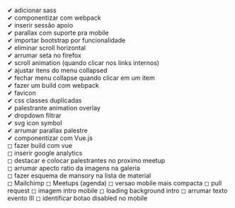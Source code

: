 ✔ adicionar sass  
✔ componentizar com webpack  
✔ inserir sessão apoio  
✔ parallax com suporte pra mobile  
✔ importar bootstrap por funcionalidade  
✔ eliminar scroll horizontal  
✔ arrumar seta no firefox  
✔ scroll animation (quando clicar nos links internos)  
✔ ajustar itens do menu collapsed  
✔ fechar menu collapse quando clicar em um item  
✔ fazer um build com webpack  
✔ favicon  
✔ css classes duplicadas  
✔ palestrante animation overlay  
✔ dropdown filtrar  
✔ svg icon symbol  
✔ arrumar parallax palestre  
✔ componentizar com Vue.js  
◻ fazer build com vue  
◻ inserir google analytics  
◻ destacar e colocar palestrantes no proximo meetup  
◻ arrumar apecto ratio da imagens na galeria  
◻ fazer esquema de mansory na lista de material  
◻ Mailchimp
◻ Meetups (agenda)
◻ versao mobile mais compacta
◻ pull request 
◻ imagem intro mobile 
◻ loading background intro 
◻ arrumar texto evento III 
◻ identificar botao disabled no mobile 
